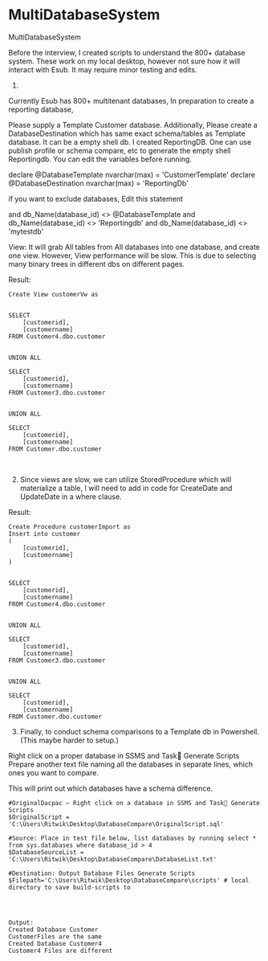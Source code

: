 # MultiDatabaseSystem
MultiDatabaseSystem


Before the interview, I created scripts to understand the 800+  database system. These work on my local desktop, however not sure how it will interact with Esub. It may require minor testing and edits.

1) 

Currently Esub has 800+ multitenant databases,
In preparation to create a reporting database,

Please supply a Template Customer database.
Additionally, Please create a DatabaseDestination which has same exact schema/tables as Template database. It can be a empty shell db.
I created ReportingDB. One can use publish profile or schema compare, etc to generate the empty shell Reportingdb.
You can edit the variables before running.

declare @DatabaseTemplate nvarchar(max) = 'CustomerTemplate'
declare @DatabaseDestination nvarchar(max) = 'ReportingDb'

if you want to exclude databases, Edit this statement

and db_Name(database_id) <> @DatabaseTemplate and db_Name(database_id) <> 'Reportingdb' and db_Name(database_id) <> 'mytestdb'

View:
It will grab All tables from All databases into one database, and create one view. 
However, View performance will be slow. This is due to selecting many binary trees in different dbs on different pages.

Result:
        
	Create View customerVw as 
		

	SELECT 
		[customerid], 
		[customername] 
	FROM Customer4.dbo.customer

			
	UNION ALL 

	SELECT 
		[customerid], 
		[customername] 
	FROM Customer3.dbo.customer

			
	UNION ALL 

	SELECT 
		[customerid], 
		[customername] 
	FROM Customer.dbo.customer
 

2) Since views are slow, we can utilize StoredProcedure which will materialize a table, I will need to add in code for CreateDate and UpdateDate in a where clause.

Result: 
        
	Create Procedure customerImport as
	Insert into customer
	( 
		[customerid], 
		[customername]
	) 
	

	SELECT 
		[customerid], 
		[customername] 
	FROM Customer4.dbo.customer

			
	UNION ALL 

	SELECT 
		[customerid], 
		[customername] 
	FROM Customer3.dbo.customer

			
	UNION ALL 

	SELECT 
		[customerid], 
		[customername] 
	FROM Customer.dbo.customer


3) Finally, to conduct schema comparisons to a Template db in Powershell. (This maybe harder to setup.)

Right click on a proper database in SSMS and Task Generate Scripts
Prepare another text file naming all the databases in separate lines, which ones you want to compare.

This will print out which databases have a schema difference.


	#OriginalDacpac – Right click on a database in SSMS and Task Generate Scripts
	$OriginalScript = 'C:\Users\Ritwik\Desktop\DatabaseCompare\OriginalScript.sql'

	#Source: Place in test file below, list databases by running select * from sys.databases where database_id > 4
	$DatabaseSourceList = 'C:\Users\Ritwik\Desktop\DatabaseCompare\DatabaseList.txt'

	#Destination: Output Database Files Generate Scripts
	$Filepath='C:\Users\Ritwik\Desktop\DatabaseCompare\scripts' # local directory to save build-scripts to 




	Output:
	Created Database Customer
	CustomerFiles are the same
	Created Database Customer4
	Customer4 Files are different  

